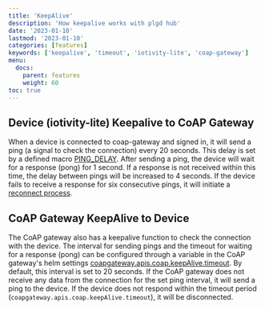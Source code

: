 ```yaml
---
title: 'KeepAlive'
description: 'How keepalive works with plgd hub'
date: '2023-01-10'
lastmod: '2023-01-10'
categories: [features]
keywords: ['keepalive', 'timeout', 'iotivity-lite', 'coap-gateway']
menu:
  docs:
    parent: features
    weight: 60
toc: true
---
```



## Device (iotivity-lite) Keepalive to CoAP Gateway

When a device is connected to coap-gateway and signed in, it will send a ping (a signal to check the connection) every 20 seconds. This delay is set by a defined macro [PING_DELAY](https://github.com/iotivity/iotivity-lite/blob/6ffd7aa0a259a59632de1e491131db242a62938a/api/cloud/oc_cloud_manager.c#L43).
After sending a ping, the device will wait for a response (pong) for 1 second. If a response is not received within this time, the delay between pings will be increased to 4 seconds. If the device fails to receive a response for six consecutive pings, it will initiate a [reconnect process](/docs/architecture/component-overview/#reconnect-a-device).

## CoAP Gateway KeepAlive to Device

The CoAP gateway also has a keepalive function to check the connection with the device. The interval for sending pings and the timeout for waiting for a response (pong) can be configured through a variable in the CoAP gateway's helm settings [coapgateway.apis.coap.keepAlive.timeout](https://github.com/plgd-dev/hub/blob/0b040c1b83d08429519f1c968f045943fb358fd5/charts/plgd-hub/values.yaml#L848). By default, this interval is set to 20 seconds. If the CoAP gateway does not receive any data from the connection for the set ping interval, it will send a ping to the device. If the device does not respond within the timeout period (`coapgateway.apis.coap.keepAlive.timeout`), it will be disconnected.
